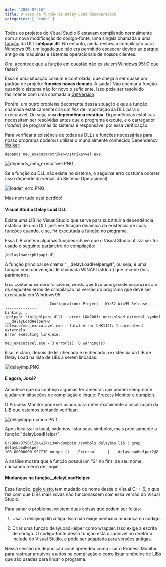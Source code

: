 ```yaml
---
date: "2008-07-16"
title: O caso da função de Delay Load desaparecida
categories: [ "code" ]
---
```

Todos os projetos do Visual Studio 6 estavam compilando normalmente com a nova modificação do código-fonte, uma singela chamada a uma [função](http://msdn.microsoft.com/en-us/library/aa366012(VS.85).aspx) da DLL **iphlpapi.dll**. No entanto, ainda restava a compilação para Windows 95, um legado que não era permitido esquecer devido ao parque antigo de máquinas e sistemas operacionais de nossos clientes.

Ora, acontece que a função em questão não existe em Windows 95! O que fazer?

Essa é uma situação comum e controlada, que chega a ser quase um padrão de projeto: **funções novas demais**. A saída? Não chamar a função quando o sistema não for novo o suficiente. Isso pode ser resolvido facilmente com uma chamada a [GetVersion](http://msdn.microsoft.com/en-us/library/ms724439(VS.85).aspx).

Porém, um outro problema decorrente dessa situação é que a função chamada estaticamente cria um _link_ de importação da DLL para o executável. Ou seja, uma **dependência estática**. Dependências estáticas necessitam ser resolvidas antes que o programa execute, e o carregador (_loader_) de programas do sistema é responsável por essa verificação.

Para verificar a existência de todas as DLLs e funções necessárias para nosso programa podemos utilizar o mundialmente conhecido [Dependency Walker](http://www.dependencywalker.com/):

    
    depends meu_executa<strike></strike>vel.exe

![depends_meu_executavel.PNG](/images/depends_meu_executavel.PNG)

Se a função ou DLL não existe no sistema, o seguinte erro costuma ocorrer (isso depende da versão do Sistema Operacional):

![loader_erro.PNG](/images/loader_erro.PNG)

Mas nem tudo está perdido!

#### Visual Studio Delay Load DLL

Existe uma LIB no Visual Studio que serve para substituir a dependência estática de uma DLL pela verificação dinâmica da existência de suas funções quando, e se, for executada a função no programa.

Essa LIB contém algumas funções-chave que o Visual Studio utiliza ser for usado o seguinte parâmetro de compilação:

    
    /delayload:iphlpapi.dll

A função principal se chama "__delayLoadHelper@8", ou seja, é uma função com convenção de chamada WINAPI (stdcall) que recebe dois parâmetros.

Isso costuma sempre funcionar, sendo que tive uma grande surpresa com os seguintes erros de compilação na versão do programa que deve ser executada em Windows 95:

    
    --------------------Configuration: Project - Win32 Win95 Release--------------------
    Linking...
    iphlpapi.lib(iphlpapi.dll) : error LNK2001: unresolved external symbol ___delayLoadHelper@8
    release/meu_executavel.exe : fatal error LNK1120: 1 unresolved externals
    Error executing link.exe.
    
    meu_executavel.exe - 3 error(s), 0 warning(s)

Isso, é claro, depois de ter checado e rechecado a existência da LIB de Delay Load na lista de LIBs a serem lincadas:

![delayimp.PNG](/images/delayimp.PNG)

#### E agora, José?

Acontece que eu conheço algumas ferramentas que podem sempre me ajudar em situações de compilação e linque: [Process Monitor](http://technet.microsoft.com/en-us/sysinternals/bb896645.aspx?PHPSESSID=d926) e [dumpbin](http://support.microsoft.com/kb/177429).

O Process Monitor pode ser usado para obter exatamente a localização da LIB que estamos tentando verificar:

![delayimpprocmon.PNG](/images/delayimpprocmon.PNG)

Após localizar o local, podemos listar seus símbolos, mais precisamente a função "delayLoadHelper":

    
    C:\DDK\3790\lib\w2k\i386>dumpbin /symbols delayimp.lib | grep delayLoadHelper
    108 00000000 SECT3C notype ()    External     | ___delayLoadHelper2@8

A análise mostra que a função possui um "2" no final de seu nome, causando o erro de linque.

#### Mudanças na função__delayLoadHelper

Essa função, [pelo visto](http://msdn.microsoft.com/en-us/library/2b054ds4.aspx), tem mudado de nome desde o Visual C++ 6, o que fez com que LIBs mais novas não funcionassem com essa versão do Visual Studio.

Para sanar o problema, existem duas coisas que podem ser feitas:

	
  1. Usar a delayimp.lib antiga. Isso não exige nenhuma mudança no código.

	
  2. Criar uma função delayLoadHelper como wrapper. Isso exige a escrita de código. O código-fonte dessa função está disponível no diretório Include do Visual Studio, e pode ser adaptada para versões antigas.

Nessa sessão de depuração você aprendeu como usar o Process Monitor para rastrear arquivos usados na compilação e como listar símbolos de LIBs que são usadas para lincar o programa.
